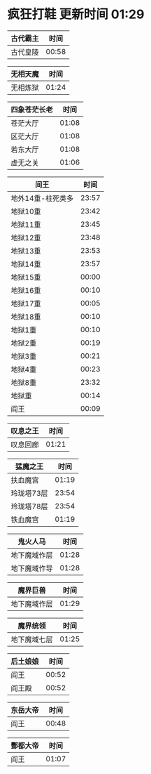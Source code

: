 # 疯狂打鞋 更新时间 01:29

| 古代霸主   | 时间    |
|--------|-------|
| 古代皇陵 | 00:58 |

| 无相天魔   | 时间    |
|--------|-------|
| 无相炼狱 | 01:24 |

| 四象苍茫长老   | 时间    |
|--------|-------|
| 苍茫大厅 | 01:08 |
| 区茫大厅 | 01:08 |
| 若东大厅 | 01:08 |
| 虚无之关 | 01:06 |

| 间王   | 时间    |
|--------|-------|
| 地外14重-柱死类多 | 23:57 |
| 地狱10重 | 23:42 |
| 地狱11重 | 23:45 |
| 地狱12重 | 23:48 |
| 地狱13重 | 23:53 |
| 地狱14重 | 23:57 |
| 地狱15重 | 00:00 |
| 地狱16重 | 00:10 |
| 地狱17重 | 00:05 |
| 地狱18重 | 00:10 |
| 地狱1重 | 00:10 |
| 地狱2重 | 00:19 |
| 地狱3重 | 00:21 |
| 地狱4重 | 00:23 |
| 地狱8重 | 23:32 |
| 地狱重 | 00:14 |
| 阎王 | 00:09 |

| 叹息之王   | 时间    |
|--------|-------|
| 叹息回廊 | 01:21 |

| 猛魔之王   | 时间    |
|--------|-------|
| 扶血魔宫 | 01:19 |
| 玲珑塔73层 | 23:54 |
| 玲珑塔78层 | 23:54 |
| 铁血魔宫 | 01:19 |

| 鬼火人马   | 时间    |
|--------|-------|
| 地下魔域作层 | 01:28 |
| 地下魔域作导 | 01:28 |

| 魔界巨兽   | 时间    |
|--------|-------|
| 地下魔域作层 | 01:29 |

| 魔界统领   | 时间    |
|--------|-------|
| 地下魔域七层 | 01:25 |

| 后土娘娘   | 时间    |
|--------|-------|
| 阎王 | 00:52 |
| 阎王殿 | 00:52 |

| 东岳大帝   | 时间    |
|--------|-------|
| 阎王 | 00:48 |

| 酆都大帝   | 时间    |
|--------|-------|
| 阎王 | 01:07 |